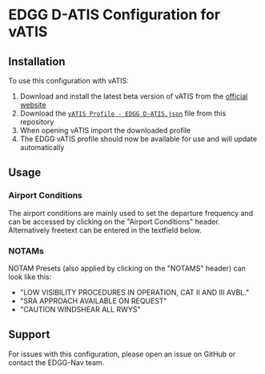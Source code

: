 # EDGG D-ATIS Configuration for vATIS

## Installation

To use this configuration with vATIS:

1. Download and install the latest beta version of vATIS from the [official website](https://vatis.app)
2. Download the [`vATIS Profile - EDGG D-ATIS.json`](https://github.com/VATGER-Nav/edgg-vatis/blob/main/vATIS%20Profile%20-%20EDGG%20D-ATIS.json) file from this repository
3. When opening vATIS import the downloaded profile
4. The EDGG vATIS profile should now be available for use and will update automatically

## Usage

### Airport Conditions

The airport conditions are mainly used to set the departure frequency and can be accessed by clicking on the "Airport Conditions" header. Alternatively freetext can be entered in the textfield below.

### NOTAMs

NOTAM Presets (also applied by clicking on the "NOTAMS" header) can look like this:

- "LOW VISIBILITY PROCEDURES IN OPERATION, CAT II AND III AVBL."
- "SRA APPROACH AVAILABLE ON REQUEST"
- "CAUTION WINDSHEAR ALL RWYS"

## Support

For issues with this configuration, please open an issue on GitHub or contact the EDGG-Nav team.
